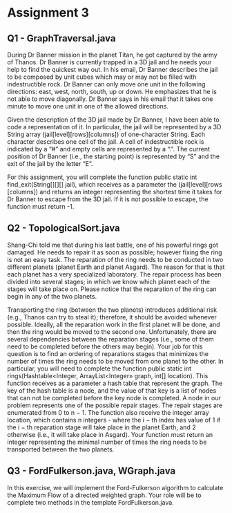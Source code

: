 # Assignment 3

## Q1 - GraphTraversal.java 

During Dr Banner mission in the planet Titan, he got captured by the army of Thanos. Dr Banner is currently trapped in a 3D jail and he needs your help to find the quickest way out. In his email, Dr Banner describes the jail to be composed by unit cubes which may or may not be filled with indestructible rock. Dr Banner can only move one unit in the following directions: east, west, north, south, up or down. He emphasizes that he is not able to move diagonally. Dr Banner says in his email that it takes one minute to move one unit in one of the allowed directions.

Given the description of the 3D jail made by Dr Banner, I have been able to code a representation of it. In particular, the jail will be represented by a 3D String array (jail[level][rows][columns]) of one-character String. Each character describes one cell of the jail. A cell of indestructible rock is indicated by a “#” and empty cells are represented by a “.”. The current position of Dr Banner (i.e., the starting point) is represented by “S” and the exit of the jail by the letter “E”.

For this assignment, you will complete the function public static int find_exit(String[][][] jail), which receives as a parameter the (jail[level][rows [columns]) and returns an integer representing the shortest time it takes for Dr Banner to escape from the 3D jail. If it is not possible to escape, the function must return -1.

## Q2 - TopologicalSort.java

Shang-Chi told me that during his last battle, one of his powerful rings got damaged. He needs to repair it as soon as possible; however fixing the ring is not an easy task. The reparation of the ring needs to be conducted in two different planets (planet Earth and planet Asgard). The reason for that is that each planet has a very specialized laboratory. The repair process has been divided into several stages; in which we know which planet each of the stages will take place on. Please notice that the reparation of the ring can begin in any of the two planets.

Transporting the ring (between the two planets) introduces additional risk (e.g., Thanos can try to steal it); therefore, it should be avoided whenever possible. Ideally, all the reparation work in the first planet will be done, and then the ring would be moved to the second one. Unfortunately, there are several dependencies between the reparation stages (i.e., some of them need to be completed before the others may begin). Your job for this question is to find an ordering of reparations stages that minimizes the number of times the ring needs to be moved from one planet to the other. In particular, you will need to complete the function public static int rings(Hashtable<Integer, ArrayList<Integer» graph, int[] location). This function receives as a parameter a hash table that represent the graph. The key of the hash table is a node, and the value of that key is a list of nodes that can not be completed before the key node is completed. A node in our problem represents one of the possible repair stages. The repair stages are enumerated from 0 to n − 1. The function also receive the integer array location, which contains n integers - where the i − th index has value of 1 if the i − th reparation stage will take place in the planet Earth, and 2 otherwise (i.e., it will take place in Asgard). Your function must return an integer representing the minimal number of times the ring needs to be transported between the two planets.

## Q3 - FordFulkerson.java, WGraph.java

In this exercise, we will implement the Ford-Fulkerson algorithm to calculate the Maximum Flow of a directed weighted graph. Your role will be to complete two methods in the template FordFulkerson.java.
